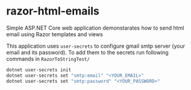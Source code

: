 # razor-html-emails
Simple ASP.NET Core web application demonstarates how to send html email using Razor templates and views

This application uses `user-secrets` to configure gmail smtp server (your email and its password). To add them to the secrets run following commands in `RazorToStringTest/`

```bash
dotnet user-secrets init
dotnet user-secrets set "smtp:email" "<YOUR_EMAIL>"
dotnet user-secrets set "smtp:password" "<YOUR_PASSWORD>"
```
